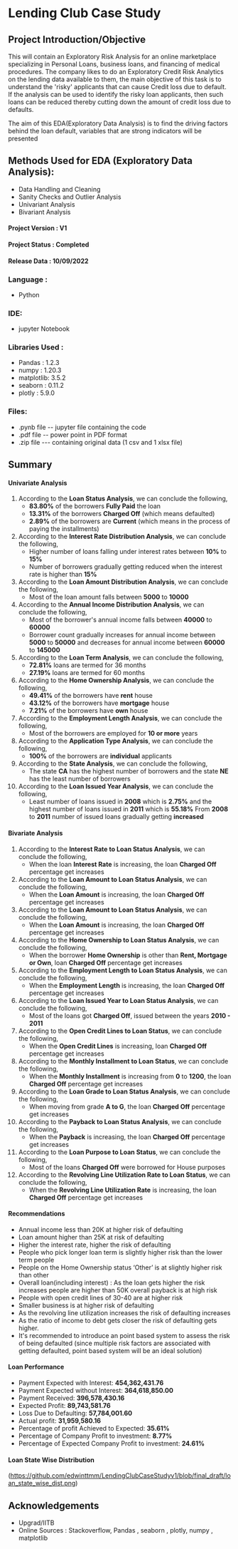 

# Lending Club Case Study

## Project Introduction/Objective
This will contain an Exploratory Risk Analysis for an online marketplace specializing in Personal Loans, business loans, and financing of medical procedures. The company likes to do an Exploratory Credit Risk Analytics on the lending data available to them, the main objective of this task is to understand the 'risky' applicants that can cause Credit loss due to default. If the analysis can be used to identify the risky loan applicants, then such loans can be reduced thereby cutting down the amount of credit loss due to defaults.

The aim of this EDA(Exploratory Data Analysis) is to find the driving factors behind the loan default, variables that are strong indicators will be presented

## Methods Used for EDA (Exploratory Data Analysis):
* Data Handling and Cleaning
* Sanity Checks and Outlier Analysis
* Univariant Analysis
* Bivariant Analysis


#### Project Version : V1
#### Project Status  : Completed
#### Release Data    : 10/09/2022

### Language : 
* Python

### IDE: 
* jupyter Notebook

### Libraries Used :
* Pandas : 1.2.3
* numpy : 1.20.3
* matplotlib: 3.5.2
* seaborn : 0.11.2
* plotly : 5.9.0

### Files: 
* .pynb file -- jupyter file containing the code
* .pdf file -- power point  in PDF format
* .zip file --- containing original data (1 csv and 1 xlsx file)

## Summary

#### Univariate Analysis

 1. According to the **Loan Status Analysis**, we can conclude the following,
	 - **83.80%** of the borrowers **Fully Paid** the loan  
	 - **13.31%** of the borrowers **Charged Off** (which means defaulted)  
	 - **2.89%** of the borrowers are **Current** (which means in the process of paying the installments)
 2. According to the **Interest Rate Distribution Analysis**, we can conclude the following,
	 - Higher number of loans falling under interest rates between **10%** to **15%**  
	 - Number of borrowers gradually getting reduced when the interest rate is higher than **15%**
 3. According to the **Loan Amount Distribution Analysis**, we can conclude the following,  
	- Most of the loan amount falls between **5000** to **10000**
 4. According to the **Annual Income Distribution Analysis**, we can conclude the following,
	 - Most of the borrower's annual income falls between **40000** to **60000**  
	 - Borrower count gradually increases for annual income between **5000** to **50000** and decreases for annual income between **60000** to **145000**
 5. According to the **Loan Term Analysis**, we can conclude the following,  
	- **72.81%** loans are termed for 36 months  
	- **27.19%** loans are termed for 60 months
 6. According to the **Home Ownership Analysis**, we can conclude the following,  
	- 	**49.41%** of the borrowers have **rent** house  
	- **43.12%** of the borrowers have **mortgage** house  
	- **7.21%** of the borrowers have  **own** house
 7. According to the **Employment Length Analysis**, we can conclude the following,  
	- Most of the borrowers are employed for **10 or more** years
 8. According to the **Application Type Analysis**, we can conclude the following,  
	- **100%** of the borrowers are **individual** applicants
 9. According to the **State Analysis**, we can conclude the following,  
	- The state **CA** has the highest number of borrowers and the state **NE** has the least number of borrowers
 10. According to the **Loan Issued Year Analysis**, we can conclude the following,
		- Least number of loans issued in **2008** which is **2.75%** and the highest number of loans issued in **2011** which is **55.18%**  From **2008** to **2011** number of issued loans gradually getting **increased**

####  Bivariate Analysis

 1. According to the **Interest Rate to Loan Status Analysis**, we can conclude the following,  
	- When the loan **Interest Rate** is increasing, the loan **Charged Off** percentage get increases
 2. According to the **Loan Amount to Loan Status Analysis**, we can conclude the following,  
	- When the **Loan Amount** is increasing, the loan **Charged Off** percentage get increases
 3. According to the **Loan Amount to Loan Status Analysis**, we can conclude the following,  
	- When the **Loan Amount** is increasing, the loan **Charged Off** percentage get increases
 4.   According to the **Home Ownership to Loan Status Analysis**, we can conclude the following,  
		- When the borrower **Home Ownership** is other than **Rent, Mortgage or Own**, loan **Charged Off** percentage get increases
 5. According to the **Employment Length to Loan Status Analysis**, we can conclude the following,  
	- When the **Employment Length** is increasing, the loan **Charged Off** percentage get increases
 6. According to the **Loan Issued Year to Loan Status Analysis**, we can conclude the following,  
	- Most of the loans got **Charged Off**, issued between the years **2010 - 2011**
 7. According to the **Open Credit Lines to Loan Status**, we can conclude the following,  
	- When the **Open Credit Lines** is increasing, loan **Charged Off** percentage get increases
 8. According to the **Monthly Installment to Loan Status**, we can conclude the following,  
	- When the **Monthly Installment** is increasing from **0** to **1200**, the loan **Charged Off** percentage get increases
 9. According to the **Loan Grade to Loan Status Analysis**, we can conclude the following,  
	- When moving from grade **A to G**, the loan **Charged Off** percentage get increases
 10. According to the **Payback to Loan Status Analysis**, we can conclude the following,  
		- When the **Payback** is increasing, the loan **Charged Off** percentage get increases
 11. According to the **Loan Purpose to Loan Status**, we can conclude the following,  
		- Most of the loans **Charged Off** were borrowed for House purposes
 12. According to the **Revolving Line Utilization Rate to Loan Status**, we can conclude the following,  
		- When the **Revolving Line Utilization Rate** is increasing, the loan **Charged Off** percentage get increases

#### Recommendations 
 - Annual income less than 20K at higher risk of defaulting
 - Loan amount higher than 25K at risk of defaulting
 - Higher the interest rate, higher the risk of defaulting
 - People who pick longer loan term is slightly higher risk than the lower term people
 - People on the Home Ownership status ‘Other’ is at slightly higher risk than other
 - Overall loan(including interest) : As the loan gets higher the risk increases people are higher than 50K overall payback is at high risk
 - People with open credit lines of 30-40 are at higher risk
 - Smaller business is at higher risk of defaulting
 - As the revolving line utilization increases the risk of defaulting increases
 - As the ratio of income to debt gets closer the risk of defaulting gets higher.
 - It's recommended to introduce an point based system to assess the risk of being defaulted (since multiple risk factors are associated with getting defaulted, point based system will be an ideal solution)

#### Loan Performance
-	Payment Expected with Interest: **454,362,431.76**
-	Payment Expected without Interest: **364,618,850.00**
-	Payment Received: **396,578,430.16**
-	Expected Profit: **89,743,581.76**
-	Loss Due to Defaulting: **57,784,001.60**
-	Actual profit: **31,959,580.16**
-	Percentage of profit Achieved to Expected: **35.61%**
-	Percentage of Company Profit to investment: **8.77%**
-	Percentage of Expected Company Profit to investment: **24.61%**

#### Loan State Wise Distribution
(https://github.com/edwinttmm/LendingClubCaseStudyv1/blob/final_draft/loan_state_wise_dist.png)
 
## Acknowledgements 
 - Upgrad/IITB
 - Online Sources : Stackoverflow, Pandas , seaborn , plotly, numpy , matplotlib
